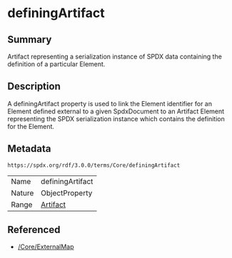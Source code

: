 <!-- Automatically generated by spec-parser v2.1.0 on 2024-06-17T10:36:57.838737+00:00 -->
<!-- SPDX-License-Identifier: Community-Spec-1.0 -->

# definingArtifact

## Summary

Artifact representing a serialization instance of SPDX data containing the
definition of a particular Element.


## Description

A definingArtifact property is used to link the Element identifier for an
Element defined external to a given SpdxDocument to an Artifact Element
representing the SPDX serialization instance which contains the definition for
the Element.


## Metadata

`https://spdx.org/rdf/3.0.0/terms/Core/definingArtifact`


| | |
|---|---|
| Name | definingArtifact |
| Nature | ObjectProperty |
| Range | [Artifact](../Classes/Artifact.md) |




## Referenced

- [/Core/ExternalMap](../../Core/Classes/ExternalMap.md)

